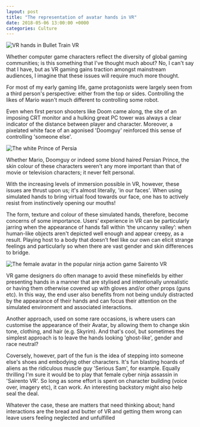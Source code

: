 ```yaml
---
layout: post
title: "The representation of avatar hands in VR"
date: 2018-05-06 13:00:00 +0000
categories: Culture
---
```

![VR hands in Bullet Train VR ](http://lisapeyton.com/wp-content/uploads/2017/04/oculus-touch-games-1474923390-c5lu-column-width-inline-1479742308-eIRM-column-width-inline.jpg)

Whether computer game characters reflect the diversity of global gaming communities; is this something that I've thought much about? No, I can't say that I have, but as VR gaming gains traction amongst mainstream audiences, I imagine that these issues will require much more thought.

For most of my early gaming life, game protagonists were largely seen from a third person's perspective: either from the top or sides. Controlling the likes of Mario wasn't much different to controlling some robot.

Even when first person shooters like Doom came along, the site of an imposing CRT monitor and a hulking great PC tower was always a clear indicator of the distance between player and character. Moreover, a pixelated white face of an agonised 'Doomguy' reinforced this sense of controlling 'someone else'.

![The white Prince of Persia](https://steemit-production-imageproxy-upload.s3.amazonaws.com/DQmRMANyx6u5472AuFdY7Z9mzSm6P9yqVnefEnWuSVZfrAp)

Whether Mario, Doomguy or indeed some blond haired Persian Prince, the skin colour of these characters weren't any more important than that of movie or television characters; it never felt personal.

With the increasing levels of immersion possible in VR, however, these issues are thrust upon us; it's almost literally, 'in our faces'. When using simulated hands to bring virtual food towards our face, one has to actively resist from instinctively opening our mouths! 

The form, texture and colour of these simulated hands, therefore, become concerns of some importance. Users’ experience in VR can be particularly jarring when the appearance of hands fall within ‘the uncanny valley’: when human-like objects aren't depicted well enough and appear creepy, as a result. Playing host to a body that doesn’t feel like our own can elicit strange feelings and particularly so when there are vast gender and skin differences to bridge.

![The female avatar in the popular ninja action game Sairento VR](/images/Sairento-VR-legs.png)

VR game designers do often manage to avoid these minefields by either presenting hands in a manner that are stylised and intentionally unrealistic or having them otherwise covered up with gloves and/or other props (guns etc). In this way, the end user also benefits from not being unduly distracted by the appearance of their hands and can focus their attention on the simulated environment and associated interactions.

Another approach, used on some rare occasions, is where users can
customise the appearance of their Avatar, by allowing them to change skin tone, clothing, and hair (e.g. Skyrim). And that's cool, but sometimes the simplest approach is to leave the hands looking 'ghost-like', gender and race neutral?

Coversely, however, part of the fun is the idea of stepping into someone else's shoes and embodying other characters. It's fun blasting hoards of aliens as the ridiculous muscle guy 'Serious Sam', for example. Equally thrilling I'm sure it would be to play that female cyber ninja assassin in 'Sairento VR'. So long as some effort is spent on character building (voice over, imagery etc), it can work. An interesting backstory might also help seal the deal.

Whatever the case, these are matters that need thinking about; hand interactions are the bread and butter of VR and getting them wrong can leave users feeling neglected and unfulfilled